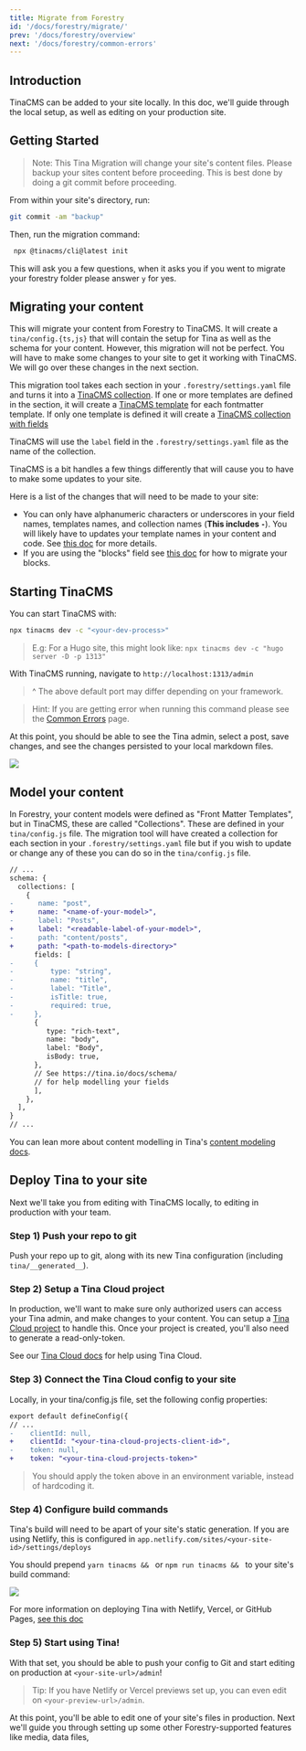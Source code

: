 ```yaml
---
title: Migrate from Forestry
id: '/docs/forestry/migrate/'
prev: '/docs/forestry/overview'
next: '/docs/forestry/common-errors'
---
```


## Introduction

TinaCMS can be added to your site locally. In this doc, we'll guide through the local setup, as well as editing on your production site.

## Getting Started

> Note: This Tina Migration will change your site's content files. Please backup your sites content before proceeding. This is best done by doing a git commit before proceeding.

From within your site's directory, run:

```bash
git commit -am "backup"
```

Then, run the migration command:

```bash
 npx @tinacms/cli@latest init
```

This will ask you a few questions, when it asks you if you went to migrate your forestry folder please answer `y` for yes.

## Migrating your content

This will migrate your content from Forestry to TinaCMS. It will create a `tina/config.{ts,js}` that will contain the setup for Tina as well as the schema for your content. However, this migration will not be perfect. You will have to make some changes to your site to get it working with TinaCMS. We will go over these changes in the next section.

This migration tool takes each section in your `.forestry/settings.yaml` file and turns it into a [TinaCMS collection](http://localhost:3000/docs/schema/#defining-collections). If one or more templates are defined in the section, it will create a [TinaCMS template](docs/reference/templates/) for each fontmatter template. If only one template is defined it will create a [TinaCMS collection with fields](/docs/reference/collections/#basic-example)

TinaCMS will use the `label` field in the `.forestry/settings.yaml` file as the name of the collection.

TinaCMS is a bit handles a few things differently that will cause you to have to make some updates to your site.

Here is a list of the changes that will need to be made to your site:

- You can only have alphanumeric characters or underscores in your field names, templates names, and collection names (**This includes `-`**). You will likely have to updates your template names in your content and code. See [this doc](/docs/forestry/common-errors/#migrating-fields-with-non-alphanumeric-characters) for more details.
- If you are using the "blocks" field see [this doc](/docs/forestry/common-errors/#migrating-blocks) for how to migrate your blocks.

## Starting TinaCMS

You can start TinaCMS with:

```bash
npx tinacms dev -c "<your-dev-process>"
```

> E.g: For a Hugo site, this might look like: `npx tinacms dev -c "hugo server -D -p 1313"`

With TinaCMS running, navigate to `http://localhost:1313/admin`

> ^ The above default port may differ depending on your framework.

> Hint: If you are getting error when running this command please see the [Common Errors](/docs/forestry/common-errors) page.

At this point, you should be able to see the Tina admin, select a post, save changes, and see the changes persisted to your local markdown files.

![](/img/hugo-tina-admin-screenshot.png)

## Model your content

In Forestry, your content models were defined as "Front Matter Templates", but in TinaCMS, these are called "Collections". These are defined in your `tina/config.js` file. The migration tool will have created a collection for each section in your `.forestry/settings.yaml` file but if you wish to update or change any of these you can do so in the `tina/config.js` file.

```diff
// ...
schema: {
  collections: [
    {
-      name: "post",
+      name: "<name-of-your-model>",
-      label: "Posts",
+      label: "<readable-label-of-your-model>",
-      path: "content/posts",
+      path: "<path-to-models-directory>"
      fields: [
-     {
-         type: "string",
-         name: "title",
-         label: "Title",
-         isTitle: true,
-         required: true,
-     },
      {
         type: "rich-text",
         name: "body",
         label: "Body",
         isBody: true,
      },
      // See https://tina.io/docs/schema/
      // for help modelling your fields
      ],
    },
  ],
}
// ...
```

You can lean more about content modelling in Tina's [content modeling docs](https://tina.io/docs/schema/).

## Deploy Tina to your site

Next we'll take you from editing with TinaCMS locally, to editing in production with your team.

### Step 1) Push your repo to git

Push your repo up to git, along with its new Tina configuration (including `tina/__generated__`).

### Step 2) Setup a Tina Cloud project

In production, we'll want to make sure only authorized users can access your Tina admin, and make changes to your content. You can setup a [Tina Cloud project](https://app.tina.io/) to handle this.
Once your project is created, you'll also need to generate a read-only-token.

See our [Tina Cloud docs](https://tina.io/docs/tina-cloud/) for help using Tina Cloud.

### Step 3) Connect the Tina Cloud config to your site

Locally, in your tina/config.js file, set the following config properties:

```diff
export default defineConfig({
// ...
-    clientId: null,
+    clientId: "<your-tina-cloud-projects-client-id>",
-    token: null,
+    token: "<your-tina-cloud-projects-token>"
```

> You should apply the token above in an environment variable, instead of hardcoding it.

### Step 4) Configure build commands

Tina's build will need to be apart of your site's static generation.
If you are using Netlify, this is configured in `app.netlify.com/sites/<your-site-id>/settings/deploys`

You should prepend `yarn tinacms && ` or `npm run tinacms && ` to your site's build command:

![](https://res.cloudinary.com/forestry-demo/image/upload/v1670337650/tina-io/docs/forestry-migration/Screen_Shot_2022-12-06_at_10.38.10_AM.png)

For more information on deploying Tina with Netlify, Vercel, or GitHub Pages, [see this doc](/docs/tina-cloud/connecting-site/#deploying-your-site-with-the-tinacms-admin)

### Step 5) Start using Tina!

With that set, you should be able to push your config to Git and start editing on production at `<your-site-url>/admin`!

> Tip: If you have Netlify or Vercel previews set up, you can even edit on `<your-preview-url>/admin`.

At this point, you'll be able to edit one of your site's files in production. Next we'll guide you through setting up some other Forestry-supported features like media, data files,

